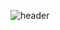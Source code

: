![header](https://capsule-render.vercel.app/api?type=waving&color=timeGradient&height=160&text=Welcome+to+Do-Hwan's+Github+%F0%9F%91%8B&section=header&fontSize=30&animation=twinkling&fontAlign=70&fontAlignY=30)

<!--
[![Typing SVG](https://readme-typing-svg.demolab.com?font=Fira+Code&weight=600&size=22&duration=4000&pause=2000&color=29F765&center=true&vCenter=true&random=false&width=500&lines=Welcome+to+Do-Hwan's+GitHub+%F0%9F%91%8B)](https://git.io/typing-svg)
-->



<!--
**Do-Hwan/Do-Hwan** is a ✨ _special_ ✨ repository because its `README.md` (this file) appears on your GitHub profile.

Here are some ideas to get you started:

- 🔭 I’m currently working on ...
- 🌱 I’m currently learning ...
- 👯 I’m looking to collaborate on ...
- 🤔 I’m looking for help with ...
- 💬 Ask me about ...
- 📫 How to reach me: ...
- 😄 Pronouns: ...
- ⚡ Fun fact: ...
-->
